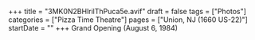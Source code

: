 +++
title = "3MK0N2BHlrilThPuca5e.avif"
draft = false
tags = ["Photos"]
categories = ["Pizza Time Theatre"]
pages = ["Union, NJ (1660 US-22)"]
startDate = ""
+++
Grand Opening (August 6, 1984)
